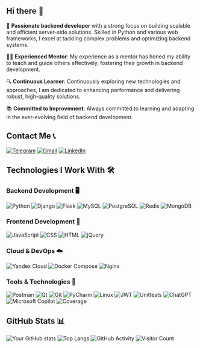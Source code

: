 ## Hi there 👋

🌟 **Passionate backend developer** with a strong focus on building scalable and efficient server-side solutions. Skilled in Python and various web frameworks, I excel at tackling complex problems and optimizing backend systems.

👨‍🏫 **Experienced Mentor**: My experience as a mentor has honed my ability to teach and guide others effectively, fostering their growth in backend development.

🔍 **Continuous Learner**: Continuously exploring new technologies and approaches, I am dedicated to enhancing performance and delivering robust, high-quality solutions.

📚 **Committed to Improvement**: Always committed to learning and adapting in the ever-evolving field of backend development.

## Contact Me 📞

[![Telegram](https://img.shields.io/badge/Telegram-0088CC?style=flat&logo=telegram&logoColor=white)](https://t.me/mas_gae)
[![Gmail](https://img.shields.io/badge/Gmail-EA4335?style=flat&logo=gmail&logoColor=white)](mailto:mdpr0701@icloud.com)
[![LinkedIn](https://img.shields.io/badge/LinkedIn-0A66C2?style=flat&logo=linkedin&logoColor=white)](https://www.linkedin.com/in/masgae76/)

## Technologies I Work With 🛠️

### Backend Development 🖥️
![Python](https://img.shields.io/badge/Python-3776AB?style=flat&logo=python&logoColor=white)
![Django](https://img.shields.io/badge/Django-092E20?style=flat&logo=django&logoColor=white)
![Flask](https://img.shields.io/badge/Flask-000000?style=flat&logo=flask&logoColor=white)
![MySQL](https://img.shields.io/badge/MySQL-4479A1?style=flat&logo=mysql&logoColor=white)
![PostgreSQL](https://img.shields.io/badge/PostgreSQL-4169E1?style=flat&logo=postgresql&logoColor=white)
![Redis](https://img.shields.io/badge/Redis-DC382D?style=flat&logo=redis&logoColor=white)
![MongoDB](https://img.shields.io/badge/MongoDB-47A248?style=flat&logo=mongodb&logoColor=white)

### Frontend Development 🎨
![JavaScript](https://img.shields.io/badge/JavaScript-F7DF1E?style=flat&logo=javascript&logoColor=black)
![CSS](https://img.shields.io/badge/CSS-1572B6?style=flat&logo=css3&logoColor=white)
![HTML](https://img.shields.io/badge/HTML-E34F26?style=flat&logo=html5&logoColor=white)
![jQuery](https://img.shields.io/badge/jQuery-0769AD?style=flat&logo=jquery&logoColor=white)

### Cloud & DevOps ☁️
![Yandex Cloud](https://img.shields.io/badge/Yandex_Cloud-FF6F00?style=flat&logo=yandex&logoColor=white)
![Docker Compose](https://img.shields.io/badge/Docker_Compose-2496ED?style=flat&logo=docker&logoColor=white)
![Nginx](https://img.shields.io/badge/Nginx-009639?style=flat&logo=nginx&logoColor=white)

### Tools & Technologies 🔧
![Postman](https://img.shields.io/badge/Postman-FF6C37?style=flat&logo=postman&logoColor=white)
![Qt](https://img.shields.io/badge/Qt-40C463?style=flat&logo=qt&logoColor=white)
![Git](https://img.shields.io/badge/Git-F05032?style=flat&logo=git&logoColor=white)
![PyCharm](https://img.shields.io/badge/PyCharm-000000?style=flat&logo=pycharm&logoColor=white)
![Linux](https://img.shields.io/badge/Linux-FCC624?style=flat&logo=linux&logoColor=black)
![JWT](https://img.shields.io/badge/JWT-000000?style=flat&logo=json-web-tokens&logoColor=white)
![Unittests](https://img.shields.io/badge/Unittests-8C8C8C?style=flat&logo=python&logoColor=white)
![ChatGPT](https://img.shields.io/badge/ChatGPT-000000?style=flat&logo=openai&logoColor=white)
![Microsoft Copilot](https://img.shields.io/badge/Microsoft_Copilot-1F77C1?style=flat&logo=microsoft&logoColor=white)
![Coverage](https://img.shields.io/badge/Coverage-2E86C1?style=flat&logo=python&logoColor=white)

## GitHub Stats 📊

![Your GitHub stats](https://github-readme-stats.vercel.app/api?username=gricana&show_icons=true&hide_title=true&count_private=true&theme=radical)
![Top Langs](https://github-readme-stats.vercel.app/api/top-langs/?username=gricana&layout=compact&theme=radical)
![GitHub Activity](https://activity-graph.herokuapp.com/graph?username=gricana&theme=github)
![Visitor Count](https://profile-counter.glitch.me/gricana/count.svg)
